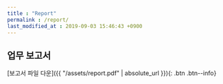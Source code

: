 ```yaml
---
title : "Report"
permalink : /report/
last_modified_at : 2019-09-03 15:46:43 +0900
---
```


## 업무 보고서

[보고서 파일 다운]({{ "/assets/report.pdf" | absolute_url }}){: .btn .btn--info}

